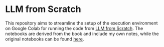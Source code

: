 # LLM from Scratch

This repository aims to streamline the setup of the execution environment on Google Colab for running the code from [LLM from Scratch](https://www.manning.com/books/build-a-large-language-model-from-scratch). The notebooks are derived from the book and include my own notes, while the original notebooks can be found [here](https://github.com/rasbt/LLMs-from-scratch).